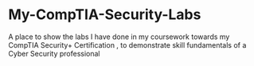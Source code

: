 # My-CompTIA-Security-Labs
A place to show the labs I have done in my coursework towards my CompTIA Security+ Certification , to demonstrate skill fundamentals of a Cyber Security professional
